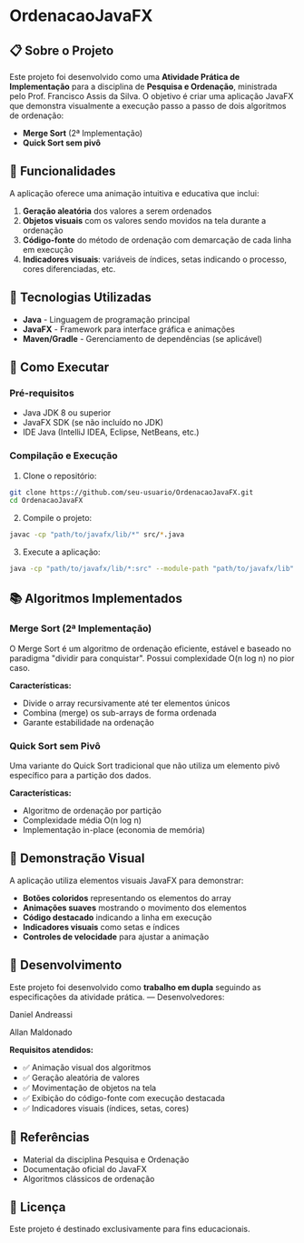 # OrdenacaoJavaFX

## 📋 Sobre o Projeto

Este projeto foi desenvolvido como uma **Atividade Prática de Implementação** para a disciplina de **Pesquisa e Ordenação**, ministrada pelo Prof. Francisco Assis da Silva. O objetivo é criar uma aplicação JavaFX que demonstra visualmente a execução passo a passo de dois algoritmos de ordenação:

- **Merge Sort** (2ª Implementação)
- **Quick Sort sem pivô**

## 🎯 Funcionalidades

A aplicação oferece uma animação intuitiva e educativa que inclui:

1. **Geração aleatória** dos valores a serem ordenados
2. **Objetos visuais** com os valores sendo movidos na tela durante a ordenação
3. **Código-fonte** do método de ordenação com demarcação de cada linha em execução
4. **Indicadores visuais**: variáveis de índices, setas indicando o processo, cores diferenciadas, etc.

## 🔧 Tecnologias Utilizadas

- **Java** - Linguagem de programação principal
- **JavaFX** - Framework para interface gráfica e animações
- **Maven/Gradle** - Gerenciamento de dependências (se aplicável)

## 🚀 Como Executar

### Pré-requisitos

- Java JDK 8 ou superior
- JavaFX SDK (se não incluído no JDK)
- IDE Java (IntelliJ IDEA, Eclipse, NetBeans, etc.)

### Compilação e Execução

1. Clone o repositório:
```bash
git clone https://github.com/seu-usuario/OrdenacaoJavaFX.git
cd OrdenacaoJavaFX
```

2. Compile o projeto:
```bash
javac -cp "path/to/javafx/lib/*" src/*.java
```

3. Execute a aplicação:
```bash
java -cp "path/to/javafx/lib/*:src" --module-path "path/to/javafx/lib" --add-modules javafx.controls,javafx.fxml Principal
```

## 📚 Algoritmos Implementados

### Merge Sort (2ª Implementação)
O Merge Sort é um algoritmo de ordenação eficiente, estável e baseado no paradigma "dividir para conquistar". Possui complexidade O(n log n) no pior caso.

**Características:**
- Divide o array recursivamente até ter elementos únicos
- Combina (merge) os sub-arrays de forma ordenada
- Garante estabilidade na ordenação

### Quick Sort sem Pivô
Uma variante do Quick Sort tradicional que não utiliza um elemento pivô específico para a partição dos dados.

**Características:**
- Algoritmo de ordenação por partição
- Complexidade média O(n log n)
- Implementação in-place (economia de memória)

## 🎨 Demonstração Visual

A aplicação utiliza elementos visuais JavaFX para demonstrar:

- **Botões coloridos** representando os elementos do array
- **Animações suaves** mostrando o movimento dos elementos
- **Código destacado** indicando a linha em execução
- **Indicadores visuais** como setas e índices
- **Controles de velocidade** para ajustar a animação

## 👥 Desenvolvimento

Este projeto foi desenvolvido como **trabalho em dupla** seguindo as especificações da atividade prática.
— Desenvolvedores:

Daniel Andreassi

Allan Maldonado

**Requisitos atendidos:**
- ✅ Animação visual dos algoritmos
- ✅ Geração aleatória de valores
- ✅ Movimentação de objetos na tela
- ✅ Exibição do código-fonte com execução destacada
- ✅ Indicadores visuais (índices, setas, cores)

## 📖 Referências

- Material da disciplina Pesquisa e Ordenação
- Documentação oficial do JavaFX
- Algoritmos clássicos de ordenação

## 📄 Licença

Este projeto é destinado exclusivamente para fins educacionais.
